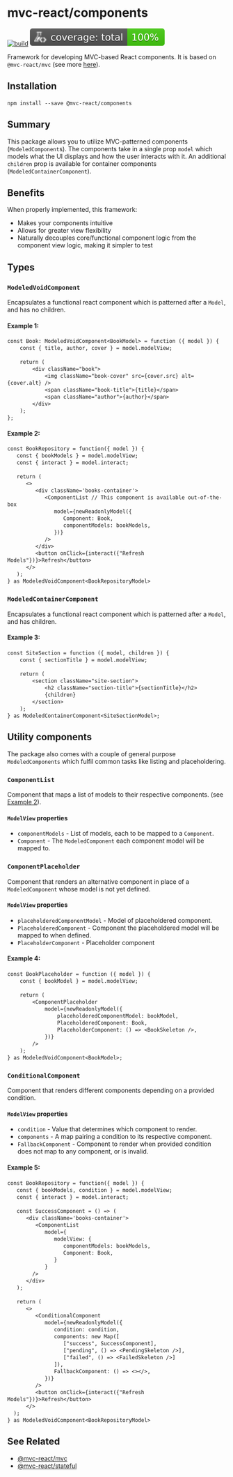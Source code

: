 # mvc-react/components

[![build](https://github.com/Grod56/mvc-react/actions/workflows/components-build.yml/badge.svg)](https://github.com/Grod56/mvc-react/actions/workflows/components-build.yml) [![coverage](/badges/packages/components/coverage-total.svg)](https://github.com/Grod56/mvc-react/actions/workflows/components-coverage.yml)

Framework for developing MVC-based React components. It is based on `@mvc-react/mvc` (see more [here](https://github.com/Grod56/mvc-react/tree/main/packages/mvc#readme)).

## Installation

```console
npm install --save @mvc-react/components
```

## Summary

This package allows you to utilize MVC-patterned components (`ModeledComponent`s). The components
take in a single prop `model` which models what the UI displays and how the user interacts with it. An additional `children` prop is available for container components (`ModeledContainerComponent`).

## Benefits

When properly implemented, this framework:

-   Makes your components intuitive
-   Allows for greater view flexibility
-   Naturally decouples core/functional component logic from the component view logic,
    making it simpler to test

## Types

### `ModeledVoidComponent`

Encapsulates a functional react component which is patterned after a `Model`, and has no children.

#### Example 1:

```tsx
const Book: ModeledVoidComponent<BookModel> = function ({ model }) {
	const { title, author, cover } = model.modelView;

	return (
		<div className="book">
			<img className="book-cover" src={cover.src} alt={cover.alt} />
			<span className="book-title">{title}</span>
			<span className="author">{author}</span>
		</div>
	);
};
```

#### Example 2:

```tsx
const BookRepository = function({ model }) {
   const { bookModels } = model.modelView;
   const { interact } = model.interact;

   return (
      <>
         <div className='books-container'>
            <ComponentList // This component is available out-of-the-box
               model={newReadonlyModel({
                  Component: Book,
                  componentModels: bookModels,
               })}
            />
         </div>
         <button onClick={interact({"Refresh Models"})}>Refresh</button>
      </>
   );
} as ModeledVoidComponent<BookRepositoryModel>
```

### `ModeledContainerComponent`

Encapsulates a functional react component which is patterned after a `Model`, and has children.

#### Example 3:

```tsx
const SiteSection = function ({ model, children }) {
	const { sectionTitle } = model.modelView;

	return (
		<section className="site-section">
			<h2 className="section-title">{sectionTitle}</h2>
			{children}
		</section>
	);
} as ModeledContainerComponent<SiteSectionModel>;
```

## Utility components

The package also comes with a couple of general purpose `ModeledComponents` which fulfil common
tasks like listing and placeholdering.

### `ComponentList`

Component that maps a list of models to their respective components. (see [Example 2](#example-2)).

#### `ModelView` properties

-   `componentModels` - List of models, each to be mapped to a `Component`.
-   `Component` - The `ModeledComponent` each component model will be mapped to.

### `ComponentPlaceholder`

Component that renders an alternative component in place of a `ModeledComponent` whose model
is not yet defined.

#### `ModelView` properties

-   `placeholderedComponentModel` - Model of placeholdered component.
-   `PlaceholderedComponent` - Component the placeholdered model will be mapped to when defined.
-   `PlaceholderComponent` - Placeholder component

#### Example 4:

```tsx
const BookPlaceholder = function ({ model }) {
	const { bookModel } = model.modelView;

	return (
		<ComponentPlaceholder
			model={newReadonlyModel({
				placeholderedComponentModel: bookModel,
				PlaceholderedComponent: Book,
				PlaceholderComponent: () => <BookSkeleton />,
			})}
		/>
	);
} as ModeledVoidComponent<BookModel>;
```

### `ConditionalComponent`

Component that renders different components depending on a provided condition.

#### `ModelView` properties

-   `condition` - Value that determines which component to render.
-   `components` - A map pairing a condition to its respective component.
-   `FallbackComponent` - Component to render when provided condition does not map to
    any component, or is invalid.

#### Example 5:

```tsx
const BookRepository = function({ model }) {
   const { bookModels, condition } = model.modelView;
   const { interact } = model.interact;

   const SuccessComponent = () => (
      <div className='books-container'>
         <ComponentList
            model={
               modelView: {
                  componentModels: bookModels,
                  Component: Book,
               }
            }
        />
      </div>
   );

   return (
      <>
         <ConditionalComponent
            model={newReadonlyModel({
               condition: condition,
               components: new Map([
                  ["success", SuccessComponent],
                  ["pending", () => <PendingSkeleton />],
                  ["failed", () => <FailedSkeleton />]
               ]),
               FallbackComponent: () => <></>,
            })}
         />
         <button onClick={interact({"Refresh Models"})}>Refresh</button>
      </>
  );
} as ModeledVoidComponent<BookRepositoryModel>
```

## See Related

-   [@mvc-react/mvc](https://github.com/Grod56/mvc-react/tree/main/packages/mvc#readme)
-   [@mvc-react/stateful](https://github.com/Grod56/mvc-react/tree/main/packages/stateful#readme)
